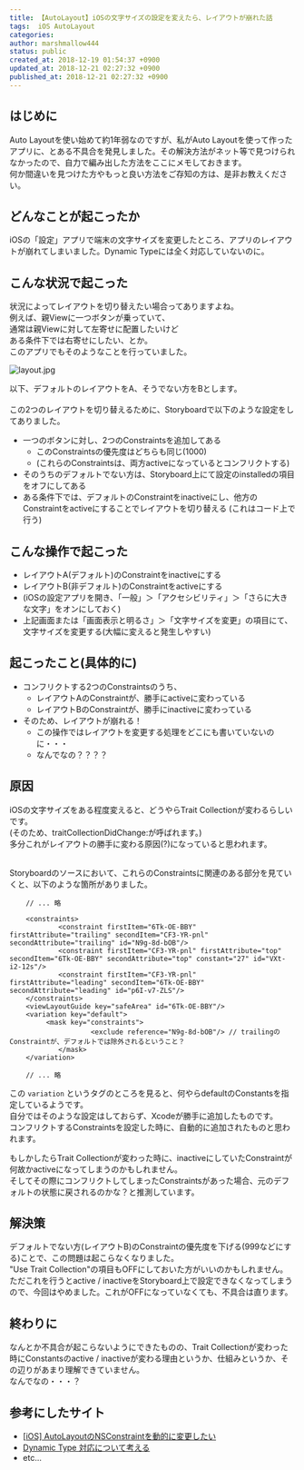 ```yaml
---
title: 【AutoLayout】iOSの文字サイズの設定を変えたら、レイアウトが崩れた話
tags:  iOS AutoLayout
categories:
author: marshmallow444
status: public
created_at: 2018-12-19 01:54:37 +0900
updated_at: 2018-12-21 02:27:32 +0900
published_at: 2018-12-21 02:27:32 +0900
---
```

## はじめに
Auto Layoutを使い始めて約1年弱なのですが、私がAuto Layoutを使って作ったアプリに、とある不具合を発見しました。その解決方法がネット等で見つけられなかったので、自力で編み出した方法をここにメモしておきます。  
何か間違いを見つけた方やもっと良い方法をご存知の方は、是非お教えください。


## どんなことが起こったか
iOSの「設定」アプリで端末の文字サイズを変更したところ、アプリのレイアウトが崩れてしまいました。Dynamic Typeには全く対応していないのに。


## こんな状況で起こった
状況によってレイアウトを切り替えたい場合ってありますよね。  
例えば、親Viewに一つボタンが乗っていて、  
通常は親Viewに対して左寄せに配置したいけど  
ある条件下では右寄せにしたい、とか。  
このアプリでもそのようなことを行っていました。

![layout.jpg]({{site.baseurl}}/images/20181219.jpg)

以下、デフォルトのレイアウトをA、そうでない方をBとします。  
<br/>
この2つのレイアウトを切り替えるために、Storyboardで以下のような設定をしてありました。

+ 一つのボタンに対し、2つのConstraintsを追加してある
	+ このConstraintsの優先度はどちらも同じ(1000)
	+ (これらのConstraintsは、両方activeになっているとコンフリクトする)
+ そのうちのデフォルトでない方は、Storyboard上にて設定のinstalledの項目をオフにしてある
+ ある条件下では、デフォルトのConstraintをinactiveにし、他方のConstraintをactiveにすることでレイアウトを切り替える (これはコード上で行う)



## こんな操作で起こった  
+ レイアウトA(デフォルト)のConstraintをinactiveにする
+ レイアウトB(非デフォルト)のConstraintをactiveにする
+ (iOSの設定アプリを開き、「一般」＞「アクセシビリティ」＞「さらに大きな文字」をオンにしておく)
+  上記画面または「画面表示と明るさ」＞「文字サイズを変更」の項目にて、文字サイズを変更する(大幅に変えると発生しやすい)

## 起こったこと(具体的に)
+ コンフリクトする2つのConstraintsのうち、
	+ レイアウトAのConstraintが、勝手にactiveに変わっている
	+ レイアウトBのConstraintが、勝手にinactiveに変わっている
+ そのため、レイアウトが崩れる！
	+ この操作ではレイアウトを変更する処理をどこにも書いていないのに・・・
	+ なんでなの？？？？

## 原因
iOSの文字サイズをある程度変えると、どうやらTrait Collectionが変わるらしいです。  
(そのため、traitCollectionDidChange:が呼ばれます。)  
多分これがレイアウトの勝手に変わる原因(?)になっていると思われます。  
<br/>

Storyboardのソースにおいて、これらのConstraintsに関連のある部分を見ていくと、以下のような箇所がありました。
<br/>

```
	// ... 略

	<constraints>
			<constraint firstItem="6Tk-OE-BBY" firstAttribute="trailing" secondItem="CF3-YR-pnl" secondAttribute="trailing" id="N9g-8d-bOB"/>
			<constraint firstItem="CF3-YR-pnl" firstAttribute="top" secondItem="6Tk-OE-BBY" secondAttribute="top" constant="27" id="VXt-i2-12s"/>
			<constraint firstItem="CF3-YR-pnl" firstAttribute="leading" secondItem="6Tk-OE-BBY" secondAttribute="leading" id="p6I-v7-ZLS"/>
	</constraints>
	<viewLayoutGuide key="safeArea" id="6Tk-OE-BBY"/>
	<variation key="default">
		 <mask key="constraints">
					<exclude reference="N9g-8d-bOB"/> // trailingのConstraintが、デフォルトでは除外されるということ？
			</mask>
	</variation>

	// ... 略
```
この `variation` というタグのところを見ると、何やらdefaultのConstantsを指定しているようです。  
自分ではそのような設定はしておらず、Xcodeが勝手に追加したものです。    
コンフリクトするConstraintsを設定した時に、自動的に追加されたものと思われます。

もしかしたらTrait Collectionが変わった時に、inactiveにしていたConstraintが何故かactiveになってしまうのかもしれません。    
そしてその際にコンフリクトしてしまったConstraintsがあった場合、元のデフォルトの状態に戻されるのかな？と推測しています。  



## 解決策
デフォルトでない方(レイアウトB)のConstraintの優先度を下げる(999などにする)ことで、この問題は起こらなくなりました。  
"Use Trait Collection"の項目もOFFにしておいた方がいいのかもしれません。  
ただこれを行うとactive / inactiveをStoryboard上で設定できなくなってしまうので、今回はやめました。これがOFFになっていなくても、不具合は直ります。


## 終わりに
なんとか不具合が起こらないようにできたものの、Trait Collectionが変わった時にConstantsのactive / inactiveが変わる理由というか、仕組みというか、その辺りがあまり理解できていません。  
なんでなの・・・？  


## 参考にしたサイト
+ [[iOS] AutoLayoutのNSConstraintを動的に変更したい](http://www.kuma-de.com/blog/2016-02-06/7119)
+ [Dynamic Type 対応について考える](https://qiita.com/MilanistaDev/items/cda50cde2993293ad6c8)
+ etc...

